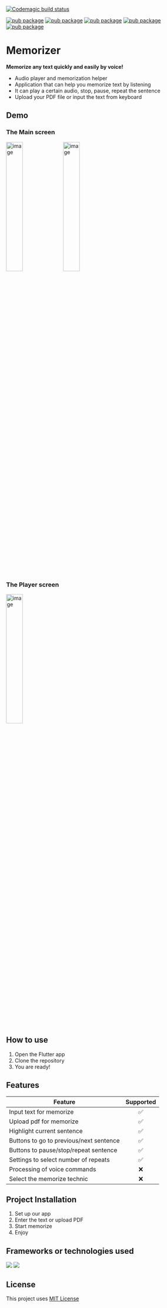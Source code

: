 [![Codemagic build status](https://api.codemagic.io/apps/62b70379abf6619bf22152da/62b70379abf6619bf22152d9/status_badge.svg)](https://codemagic.io/apps/62b70379abf6619bf22152da/62b70379abf6619bf22152d9/latest_build)

[![pub package](https://img.shields.io/pub/v/material.svg)](https://pub.dartlang.org/packages/material)
[![pub package](https://img.shields.io/pub/v/tts.svg)](https://pub.dev/packages/tts)
[![pub package](https://img.shields.io/pub/v/provider.svg)](https://pub.dev/packages/provider)
[![pub package](https://img.shields.io/pub/v/pdf_text.svg)](https://pub.dev/packages/pdf_text)
[![pub package](https://img.shields.io/pub/v/scrollable_positioned_list.svg)](https://pub.dev/packages/scrollable_positioned_list)

# Memorizer

**Memorize any text quickly and easily by voice!**
- Audio player and memorization helper
- Application that can help you memorize text by listening
- It can play a certain audio, stop, pause, repeat the sentence
- Upload your PDF file or input the text from keyboard

## Demo
### The Main screen

<a href="https://ibb.co/Sx54wJp"><img src="https://i.ibb.co/W3G4vs1/image.png" alt="image" width="30%"></a>
<a href="https://ibb.co/B22CPpx"><img src="https://i.ibb.co/HTTH2Ss/image.png" alt="image" width="30%"></a>

### The Player screen
<a href="https://ibb.co/19CNsZY"><img src="https://i.ibb.co/2jzr8q0/image.png" alt="image" width="30%"></a>
## How to use
1. Open the Flutter app
2. Clone the repository
3. You are ready!
## Features
| Feature                                       | Supported | 
|-----------------------------------------------|:---------:|
| Input text for memorize                       |     ✅     |
| Upload pdf for memorize                       |     ✅     |
| Highlight current sentence                    |     ✅     |
| Buttons to go to previous/next sentence       |     ✅     |
| Buttons to pause/stop/repeat sentence         |     ✅     |
| Settings to select number of repeats          |     ✅     |
| Processing of voice commands                  |     ❌     |
| Select the memorize technic                   |     ❌     |

## Project Installation
1. Set up our app
2. Enter the text or upload PDF
3. Start memorize
4. Enjoy

## Frameworks or technologies used
![](https://img.shields.io/badge/Dart-0175C2?style=for-the-badge&logo=dart&logoColor=white)
![](https://img.shields.io/badge/Flutter-02569B?style=for-the-badge&logo=flutter&logoColor=white)

## License
This project uses [MIT License](./LICENSE.md)
